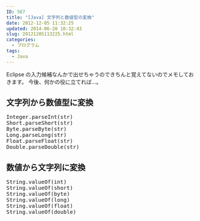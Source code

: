 ```yaml
---
ID: 567
title: "[Java] 文字列と数値型の変換"
date: 2012-12-05 11:32:25
updated: 2014-06-20 10:32:43
slug: 20121205113225.html
categories:
  - プログラム
tags:
  - Java
---
```


Eclipse の入力候補なんかで出せちゃうのできちんと覚えてないのでメモしておきます。
今後、何かの役に立てれば…。

<!--more-->
<h2>文字列から数値型に変換</h2>
<pre class="prettyprint linenums">
Integer.parseInt(str)
Short.parseShort(str)
Byte.parseByte(str)
Long.parseLong(str)
Float.parseFloat(str)
Double.parseDouble(str)
</pre>

<h2>数値から文字列に変換</h2>
<pre class="prettyprint linenums">
String.valueOf(int)
String.valueOf(short)
String.valueOf(byte)
String.valueOf(long)
String.valueOf(float)
String.valueOf(double)
</pre>
